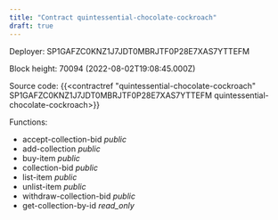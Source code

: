 ```yaml
---
title: "Contract quintessential-chocolate-cockroach"
draft: true
---
```

Deployer: SP1GAFZC0KNZ1J7JDT0MBRJTF0P28E7XAS7YTTEFM


 



Block height: 70094 (2022-08-02T19:08:45.000Z)

Source code: {{<contractref "quintessential-chocolate-cockroach" SP1GAFZC0KNZ1J7JDT0MBRJTF0P28E7XAS7YTTEFM quintessential-chocolate-cockroach>}}

Functions:

* accept-collection-bid _public_
* add-collection _public_
* buy-item _public_
* collection-bid _public_
* list-item _public_
* unlist-item _public_
* withdraw-collection-bid _public_
* get-collection-by-id _read_only_
